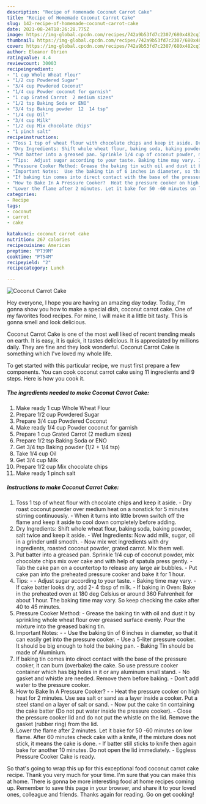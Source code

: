 ```yaml
---
description: "Recipe of Homemade Coconut Carrot Cake"
title: "Recipe of Homemade Coconut Carrot Cake"
slug: 142-recipe-of-homemade-coconut-carrot-cake
date: 2021-08-24T18:26:28.775Z
image: https://img-global.cpcdn.com/recipes/742a9b53fd7c2307/680x482cq70/coconut-carrot-cake-recipe-main-photo.jpg
thumbnail: https://img-global.cpcdn.com/recipes/742a9b53fd7c2307/680x482cq70/coconut-carrot-cake-recipe-main-photo.jpg
cover: https://img-global.cpcdn.com/recipes/742a9b53fd7c2307/680x482cq70/coconut-carrot-cake-recipe-main-photo.jpg
author: Eleanor Obrien
ratingvalue: 4.4
reviewcount: 30003
recipeingredient:
- "1 cup Whole Wheat Flour"
- "1/2 cup Powdered Sugar"
- "3/4 cup Powdered Coconut"
- "1/4 cup Powder coconut for garnish"
- "1 cup Grated Carrot  2 medium sizes"
- "1/2 tsp Baking Soda or ENO"
- "3/4 tsp Baking powder  12  14 tsp"
- "1/4 cup Oil"
- "3/4 cup Milk"
- "1/2 cup Mix chocolate chips"
- "1 pinch salt"
recipeinstructions:
- "Toss 1 tsp of wheat flour with chocolate chips and keep it aside. Dry roast coconut powder over medium heat on a nonstick for 5 minutes stirring continuously. When it turns into little brown switch off the flame and keep it aside to cool down completely before adding."
- "Dry Ingredients: Shift whole wheat flour, baking soda, baking powder, salt twice and keep it aside. Wet Ingredients: Now add milk, sugar, oil in a grinder until smooth. Now mix wet ingredients with dry ingredients, roasted coconut powder, grated carrot. Mix them well."
- "Put batter into a greased pan. Sprinkle 1/4 cup of coconut powder, mix chocolate chips mix over cake and with help of spatula press gently. Tab the cake pan on a countertop to release any large air bubbles. Put cake pan into the preheated pressure cooker and bake it for 1 hour."
- "Tips:  Adjust sugar according to your taste. Baking time may vary. If cake batter looks dry, add 2- 4 tbsp of milk. If baking in Oven: Bake in the preheated oven at 180 deg Celsius or around 360 Fahrenheit for about 1 hour. The baking time may vary. So keep checking the cake after 40 to 45 minutes."
- "Pressure Cooker Method: Grease the baking tin with oil and dust it by sprinkling whole wheat flour over greased surface evenly. Pour the mixture into the greased baking tin."
- "Important Notes:  Use the baking tin of 6 inches in diameter, so that it can easily get into the pressure cooker. Use a 5-liter pressure cooker. It should be big enough to hold the baking pan. Baking Tin should be made of Aluminium."
- "If baking tin comes into direct contact with the base of the pressure cooker, it can burn (overbake) the cake. So use pressure cooker container which has big holes in it or any aluminum small stand. No gasket and whistle are needed. Remove them before baking. Don’t add water to the pressure cooker."
- "How to Bake In A Pressure Cooker?  Heat the pressure cooker on high heat for 2 minutes. Use sea salt or sand as a layer inside a cooker. Put a steel stand on a layer of salt or sand. Now put the cake tin containing the cake batter (Do not put water inside the pressure cooker). Close the pressure cooker lid and do not put the whistle on the lid. Remove the gasket (rubber ring) from the lid."
- "Lower the flame after 2 minutes. Let it bake for 50 -60 minutes on low flame. After 60 minutes check cake with a knife, if the mixture does not stick, it means the cake is done. If batter still sticks to knife then again bake for another 10 minutes. Do not open the lid immediately. Eggless Pressure Cooker Cake is ready."
categories:
- Recipe
tags:
- coconut
- carrot
- cake

katakunci: coconut carrot cake 
nutrition: 267 calories
recipecuisine: American
preptime: "PT39M"
cooktime: "PT54M"
recipeyield: "2"
recipecategory: Lunch

---
```



![Coconut Carrot Cake](https://img-global.cpcdn.com/recipes/742a9b53fd7c2307/680x482cq70/coconut-carrot-cake-recipe-main-photo.jpg)

Hey everyone, I hope you are having an amazing day today. Today, I'm gonna show you how to make a special dish, coconut carrot cake. One of my favorites food recipes. For mine, I will make it a little bit tasty. This is gonna smell and look delicious.

Coconut Carrot Cake is one of the most well liked of recent trending meals on earth. It is easy, it is quick, it tastes delicious. It is appreciated by millions daily. They are fine and they look wonderful. Coconut Carrot Cake is something which I've loved my whole life.




To get started with this particular recipe, we must first prepare a few components. You can cook coconut carrot cake using 11 ingredients and 9 steps. Here is how you cook it.

<!--inarticleads1-->

##### The ingredients needed to make Coconut Carrot Cake:

1. Make ready 1 cup Whole Wheat Flour
1. Prepare 1/2 cup Powdered Sugar
1. Prepare 3/4 cup Powdered Coconut
1. Make ready 1/4 cup Powder coconut for garnish
1. Prepare 1 cup Grated Carrot  (2 medium sizes)
1. Prepare 1/2 tsp Baking Soda or ENO
1. Get 3/4 tsp Baking powder  (1/2 + 1/4 tsp)
1. Take 1/4 cup Oil
1. Get 3/4 cup Milk
1. Prepare 1/2 cup Mix chocolate chips
1. Make ready 1 pinch salt




<!--inarticleads2-->

##### Instructions to make Coconut Carrot Cake:

1. Toss 1 tsp of wheat flour with chocolate chips and keep it aside. - Dry roast coconut powder over medium heat on a nonstick for 5 minutes stirring continuously. - When it turns into little brown switch off the flame and keep it aside to cool down completely before adding.
1. Dry Ingredients: Shift whole wheat flour, baking soda, baking powder, salt twice and keep it aside. - Wet Ingredients: Now add milk, sugar, oil in a grinder until smooth. - Now mix wet ingredients with dry ingredients, roasted coconut powder, grated carrot. Mix them well.
1. Put batter into a greased pan. Sprinkle 1/4 cup of coconut powder, mix chocolate chips mix over cake and with help of spatula press gently. - Tab the cake pan on a countertop to release any large air bubbles. - Put cake pan into the preheated pressure cooker and bake it for 1 hour.
1. Tips: -  - Adjust sugar according to your taste. - Baking time may vary. - If cake batter looks dry, add 2- 4 tbsp of milk. - If baking in Oven: Bake in the preheated oven at 180 deg Celsius or around 360 Fahrenheit for about 1 hour. The baking time may vary. So keep checking the cake after 40 to 45 minutes.
1. Pressure Cooker Method: - Grease the baking tin with oil and dust it by sprinkling whole wheat flour over greased surface evenly. Pour the mixture into the greased baking tin.
1. Important Notes: -  - Use the baking tin of 6 inches in diameter, so that it can easily get into the pressure cooker. - Use a 5-liter pressure cooker. It should be big enough to hold the baking pan. - Baking Tin should be made of Aluminium.
1. If baking tin comes into direct contact with the base of the pressure cooker, it can burn (overbake) the cake. So use pressure cooker container which has big holes in it or any aluminum small stand. - No gasket and whistle are needed. Remove them before baking. - Don’t add water to the pressure cooker.
1. How to Bake In A Pressure Cooker? -  - Heat the pressure cooker on high heat for 2 minutes. Use sea salt or sand as a layer inside a cooker. Put a steel stand on a layer of salt or sand. - Now put the cake tin containing the cake batter (Do not put water inside the pressure cooker). - Close the pressure cooker lid and do not put the whistle on the lid. Remove the gasket (rubber ring) from the lid.
1. Lower the flame after 2 minutes. Let it bake for 50 -60 minutes on low flame. After 60 minutes check cake with a knife, if the mixture does not stick, it means the cake is done. - If batter still sticks to knife then again bake for another 10 minutes. Do not open the lid immediately. - Eggless Pressure Cooker Cake is ready.




So that's going to wrap this up for this exceptional food coconut carrot cake recipe. Thank you very much for your time. I'm sure that you can make this at home. There is gonna be more interesting food at home recipes coming up. Remember to save this page in your browser, and share it to your loved ones, colleague and friends. Thanks again for reading. Go on get cooking!
